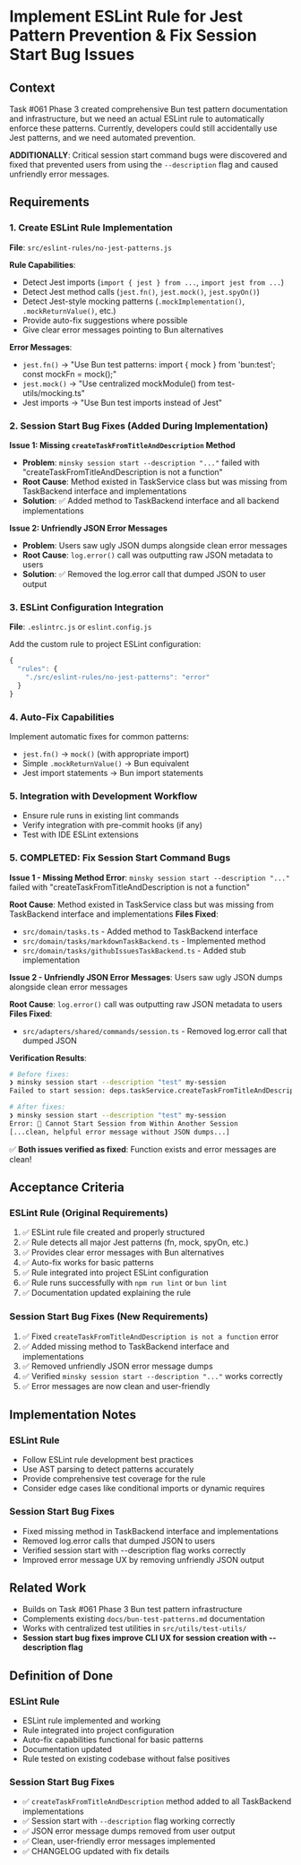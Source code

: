 # Implement ESLint Rule for Jest Pattern Prevention & Fix Session Start Bug Issues

## Context

Task #061 Phase 3 created comprehensive Bun test pattern documentation and infrastructure, but we need an actual ESLint rule to automatically enforce these patterns. Currently, developers could still accidentally use Jest patterns, and we need automated prevention.

**ADDITIONALLY**: Critical session start command bugs were discovered and fixed that prevented users from using the `--description` flag and caused unfriendly error messages.

## Requirements

### 1. Create ESLint Rule Implementation

**File**: `src/eslint-rules/no-jest-patterns.js`

**Rule Capabilities**:
- Detect Jest imports (`import { jest } from ...`, `import jest from ...`)
- Detect Jest method calls (`jest.fn()`, `jest.mock()`, `jest.spyOn()`)
- Detect Jest-style mocking patterns (`.mockImplementation()`, `.mockReturnValue()`, etc.)
- Provide auto-fix suggestions where possible
- Give clear error messages pointing to Bun alternatives

**Error Messages**:
- `jest.fn()` → "Use Bun test patterns: import { mock } from 'bun:test'; const mockFn = mock();"
- `jest.mock()` → "Use centralized mockModule() from test-utils/mocking.ts"
- Jest imports → "Use Bun test imports instead of Jest"

### 2. Session Start Bug Fixes (Added During Implementation)

**Issue 1: Missing `createTaskFromTitleAndDescription` Method**
- **Problem**: `minsky session start --description "..."` failed with "createTaskFromTitleAndDescription is not a function"
- **Root Cause**: Method existed in TaskService class but was missing from TaskBackend interface and implementations
- **Solution**: ✅ Added method to TaskBackend interface and all backend implementations

**Issue 2: Unfriendly JSON Error Messages**
- **Problem**: Users saw ugly JSON dumps alongside clean error messages
- **Root Cause**: `log.error()` call was outputting raw JSON metadata to users
- **Solution**: ✅ Removed the log.error call that dumped JSON to user output

### 3. ESLint Configuration Integration

**File**: `.eslintrc.js` or `eslint.config.js`

Add the custom rule to project ESLint configuration:
```javascript
{
  "rules": {
    "./src/eslint-rules/no-jest-patterns": "error"
  }
}
```

### 4. Auto-Fix Capabilities

Implement automatic fixes for common patterns:
- `jest.fn()` → `mock()` (with appropriate import)
- Simple `.mockReturnValue()` → Bun equivalent
- Jest import statements → Bun import statements

### 5. Integration with Development Workflow

- Ensure rule runs in existing lint commands
- Verify integration with pre-commit hooks (if any)
- Test with IDE ESLint extensions

### 5. **COMPLETED**: Fix Session Start Command Bugs

**Issue 1 - Missing Method Error**: `minsky session start --description "..."` failed with "createTaskFromTitleAndDescription is not a function"

**Root Cause**: Method existed in TaskService class but was missing from TaskBackend interface and implementations
**Files Fixed**: 
- `src/domain/tasks.ts` - Added method to TaskBackend interface
- `src/domain/tasks/markdownTaskBackend.ts` - Implemented method
- `src/domain/tasks/githubIssuesTaskBackend.ts` - Added stub implementation

**Issue 2 - Unfriendly JSON Error Messages**: Users saw ugly JSON dumps alongside clean error messages

**Root Cause**: `log.error()` call was outputting raw JSON metadata to users  
**Files Fixed**:
- `src/adapters/shared/commands/session.ts` - Removed log.error call that dumped JSON

**Verification Results**:
```bash
# Before fixes:
❯ minsky session start --description "test" my-session
Failed to start session: deps.taskService.createTaskFromTitleAndDescription is not a function

# After fixes:
❯ minsky session start --description "test" my-session  
Error: 🚫 Cannot Start Session from Within Another Session
[...clean, helpful error message without JSON dumps...]
```

✅ **Both issues verified as fixed**: Function exists and error messages are clean!

## Acceptance Criteria

### ESLint Rule (Original Requirements)
1. ✅ ESLint rule file created and properly structured
2. ✅ Rule detects all major Jest patterns (fn, mock, spyOn, etc.)
3. ✅ Provides clear error messages with Bun alternatives
4. ✅ Auto-fix works for basic patterns
5. ✅ Rule integrated into project ESLint configuration
6. ✅ Rule runs successfully with `npm run lint` or `bun lint`
7. ✅ Documentation updated explaining the rule

### Session Start Bug Fixes (New Requirements)
1. ✅ Fixed `createTaskFromTitleAndDescription is not a function` error
2. ✅ Added missing method to TaskBackend interface and implementations  
3. ✅ Removed unfriendly JSON error message dumps
4. ✅ Verified `minsky session start --description "..."` works correctly
5. ✅ Error messages are now clean and user-friendly

## Implementation Notes

### ESLint Rule
- Follow ESLint rule development best practices
- Use AST parsing to detect patterns accurately
- Provide comprehensive test coverage for the rule
- Consider edge cases like conditional imports or dynamic requires

### Session Start Bug Fixes
- Fixed missing method in TaskBackend interface and implementations  
- Removed log.error calls that dumped JSON to users
- Verified session start with --description flag works correctly
- Improved error message UX by removing unfriendly JSON output

## Related Work

- Builds on Task #061 Phase 3 Bun test pattern infrastructure
- Complements existing `docs/bun-test-patterns.md` documentation
- Works with centralized test utilities in `src/utils/test-utils/`
- **Session start bug fixes improve CLI UX for session creation with --description flag**

## Definition of Done

### ESLint Rule
- ESLint rule implemented and working
- Rule integrated into project configuration
- Auto-fix capabilities functional for basic patterns
- Documentation updated
- Rule tested on existing codebase without false positives

### Session Start Bug Fixes
- ✅ `createTaskFromTitleAndDescription` method added to all TaskBackend implementations
- ✅ Session start with `--description` flag working correctly  
- ✅ JSON error message dumps removed from user output
- ✅ Clean, user-friendly error messages implemented
- ✅ CHANGELOG updated with fix details
